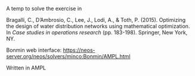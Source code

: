 A temp to solve the exercise in 

Bragalli, C., D’Ambrosio, C., Lee, J., Lodi, A., & Toth, P. (2015). Optimizing the design of water distribution networks using mathematical optimization. In _Case studies in operations research_ (pp. 183-198). Springer, New York, NY.

Bonmin web interface:
https://neos-server.org/neos/solvers/minco:Bonmin/AMPL.html

Written in AMPL
